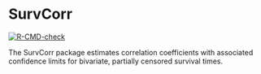 # SurvCorr

<!-- badges: start -->
[![R-CMD-check](https://github.com/gregorsteiner/SurvCorr/actions/workflows/R-CMD-check.yaml/badge.svg)](https://github.com/gregorsteiner/SurvCorr/actions/workflows/R-CMD-check.yaml)
<!-- badges: end -->
  
The SurvCorr package estimates correlation coefficients with associated confidence limits for bivariate, partially censored survival times.
